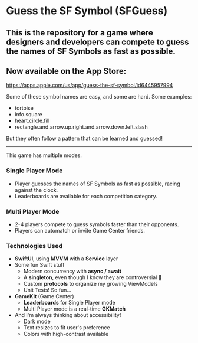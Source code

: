 #  Guess the SF Symbol (SFGuess)
## This is the repository for a game where designers and developers can compete to guess the names of SF Symbols as fast as possible.

## Now available on the App Store:
https://apps.apple.com/us/app/guess-the-sf-symbol/id6445957994

Some of these symbol names are easy, and some are hard. Some examples:
* tortoise
* info.square
* heart.circle.fill
* rectangle.and.arrow.up.right.and.arrow.down.left.slash

But they often follow a pattern that can be learned and guessed!

---

This game has multiple modes.

### Single Player Mode
* Player guesses the names of SF Symbols as fast as possible, racing against the clock.
* Leaderboards are available for each competition category.

### Multi Player Mode
* 2-4 players compete to guess symbols faster than their opponents.
* Players can automatch or invite Game Center friends.

### Technologies Used
* **SwiftUI**, using **MVVM** with a **Service** layer
* Some fun Swift stuff
    * Modern concurrency with **async / await**
    * A **singleton**, even though I know they are controversial 🫢
    * Custom **protocols** to organize my growing ViewModels
    * Unit Tests! So fun...
* **GameKit** (Game Center)
    * **Leaderboards** for Single Player mode
    * Multi Player mode is a real-time **GKMatch**
* And I'm always thinking about accessibility!
    * Dark mode
    * Text resizes to fit user's preference
    * Colors with high-contrast available
